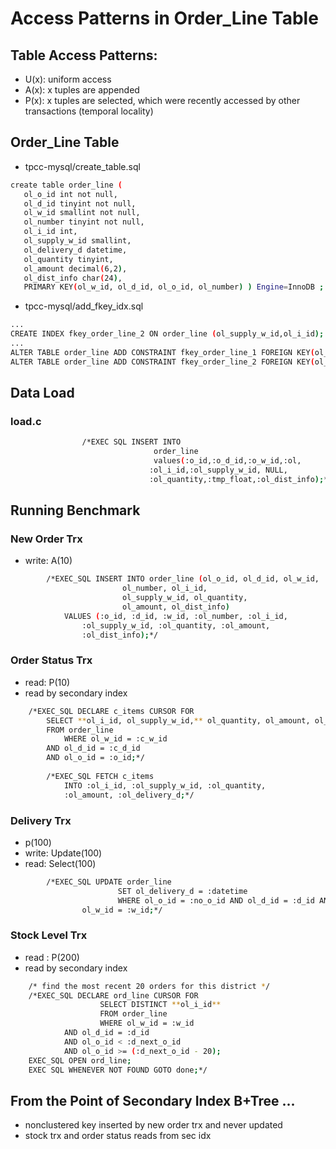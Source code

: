 # Access Patterns in Order_Line Table

## Table Access Patterns:
- U(x): uniform access
- A(x): x tuples are appended
- P(x): x tuples are selected, which were recently accessed by other transactions (temporal locality)

## Order_Line Table
- tpcc-mysql/create_table.sql
 ```bash
create table order_line (
	ol_o_id int not null,
	ol_d_id tinyint not null,
	ol_w_id smallint not null,
	ol_number tinyint not null,
	ol_i_id int,
	ol_supply_w_id smallint,
	ol_delivery_d datetime,
	ol_quantity tinyint,
	ol_amount decimal(6,2),
	ol_dist_info char(24),
	PRIMARY KEY(ol_w_id, ol_d_id, ol_o_id, ol_number) ) Engine=InnoDB ;
 ```
 - tpcc-mysql/add_fkey_idx.sql
 ```bash
...
CREATE INDEX fkey_order_line_2 ON order_line (ol_supply_w_id,ol_i_id);
...
ALTER TABLE order_line ADD CONSTRAINT fkey_order_line_1 FOREIGN KEY(ol_w_id,ol_d_id,ol_o_id) REFERENCES orders(o_w_id,o_d_id,o_id);
ALTER TABLE order_line ADD CONSTRAINT fkey_order_line_2 FOREIGN KEY(ol_supply_w_id,ol_i_id) REFERENCES stock(s_w_id,s_i_id);
 ```

## Data Load
### load.c
```bash
			    /*EXEC SQL INSERT INTO
				                order_line
				                values(:o_id,:o_d_id,:o_w_id,:ol,
						       :ol_i_id,:ol_supply_w_id, NULL,
						       :ol_quantity,:tmp_float,:ol_dist_info);*/
```
## Running Benchmark

### New Order Trx
- write: A(10)
```bash
		/*EXEC_SQL INSERT INTO order_line (ol_o_id, ol_d_id, ol_w_id, 
						 ol_number, ol_i_id, 
						 ol_supply_w_id, ol_quantity, 
						 ol_amount, ol_dist_info)
			VALUES (:o_id, :d_id, :w_id, :ol_number, :ol_i_id,
				:ol_supply_w_id, :ol_quantity, :ol_amount,
				:ol_dist_info);*/
```
### Order Status Trx
- read: P(10)
- read by secondary index

```bash
	/*EXEC_SQL DECLARE c_items CURSOR FOR
		SELECT **ol_i_id, ol_supply_w_id,** ol_quantity, ol_amount, ol_delivery_d
		FROM order_line
	        WHERE ol_w_id = :c_w_id
		AND ol_d_id = :c_d_id
		AND ol_o_id = :o_id;*/
    
		/*EXEC_SQL FETCH c_items
			INTO :ol_i_id, :ol_supply_w_id, :ol_quantity,
			:ol_amount, :ol_delivery_d;*/
```
### Delivery Trx
- p(100)
- write: Update(100)
- read: Select(100)
```bash
		/*EXEC_SQL UPDATE order_line
		                SET ol_delivery_d = :datetime
		                WHERE ol_o_id = :no_o_id AND ol_d_id = :d_id AND
				ol_w_id = :w_id;*/
```
### Stock Level Trx
- read : P(200)
- read by secondary index
```bash
	/* find the most recent 20 orders for this district */
	/*EXEC_SQL DECLARE ord_line CURSOR FOR
	                SELECT DISTINCT **ol_i_id**
	                FROM order_line
	                WHERE ol_w_id = :w_id
			AND ol_d_id = :d_id
			AND ol_o_id < :d_next_o_id
			AND ol_o_id >= (:d_next_o_id - 20);
	EXEC_SQL OPEN ord_line;
	EXEC SQL WHENEVER NOT FOUND GOTO done;*/
```

## From the Point of Secondary Index B+Tree ...
- nonclustered key inserted by new order trx and never updated
- stock trx and order status reads from sec idx 

